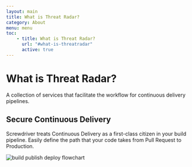 ```yaml
---
layout: main
title: What is Threat Radar?
category: About
menu: menu
toc:
    - title: What is Threat Radar?
      url: "#what-is-threatradar"
      active: true
---
```


# What is Threat Radar?

A collection of services that facilitate the workflow for continuous delivery pipelines.

<div class="row">
    <div class="col-xs-12 col-md-8">
        <h2>Secure Continuous Delivery</h2>
        <p>Screwdriver treats Continuous Delivery as a first-class citizen in your build pipeline.
        Easily define the path that your code takes from Pull Request to Production.</p>
    </div>
    <div class="col-xs-12 col-md-4">
        <img src="/assets/continuous_delivery.png" class="cd" alt="build publish deploy flowchart">
    </div>
</div>
